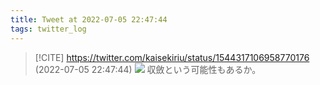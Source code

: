 ```yaml
---
title: Tweet at 2022-07-05 22:47:44
tags: twitter_log
---
```


> [!CITE] https://twitter.com/kaisekiriu/status/1544317106958770176 (2022-07-05 22:47:44)
> ![](https://twitter.com/kaisekiriu/status/1544317106958770176)
> 収斂という可能性もあるか。
